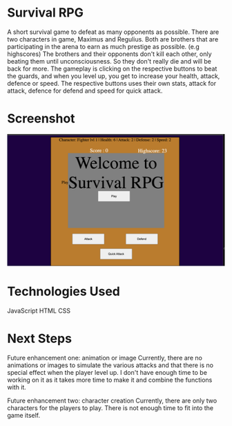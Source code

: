 # Survival RPG

A short survival game to defeat as many opponents as possible. There are two characters in game, Maximus and Regulius. Both are brothers that are participating in the arena to earn as much prestige as possible. (e.g highscores) The brothers and their opponents don't kill each other, only beating them until unconsciousness. So they don't really die and will be back for more.
The gameplay is clicking on the respective buttons to beat the guards, and when you level up, you get to increase your health, attack, defence or speed. The respective buttons uses their own stats, attack for attack, defence for defend and speed for quick attack.

# Screenshot

![Alt text](/Start.png)

# Technologies Used

JavaScript
HTML
CSS

# Next Steps

Future enhancement one: animation or image
Currently, there are no animations or images to simulate the various attacks and that there is no special effect when the player level up. I don't have enough time to be working on it as it takes more time to make it and combine the functions with it.

Future enhancement two: character creation
Currently, there are only two characters for the players to play. There is not enough time to fit into the game itself.
